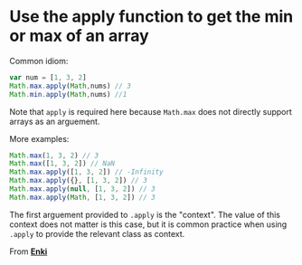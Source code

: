 # Use the apply function to get the min or max of an array

Common idiom: 

```javascript 
var num = [1, 3, 2]
Math.max.apply(Math,nums) // 3 
Math.min.apply(Math,nums) //1
```

Note that `apply` is required here because `Math.max` does not directly support arrays as an arguement. 

More examples: 

```javascript
Math.max(1, 3, 2) // 3 
Math.max([1, 3, 2]) // NaN
Math.max.apply([1, 3, 2]) // -Infinity 
Math.max.apply({}, [1, 3, 2]) // 3
Math.max.apply(null, [1, 3, 2]) // 3
Math.max.apply(Math, [1, 3, 2]) // 3
```

The first arguement provided to `.apply` is the "context". The value of this context does not matter is this case, but it is common practice when using `.apply` to provide the relevant class as context.

From [**Enki**](https://www.enki.com/) 